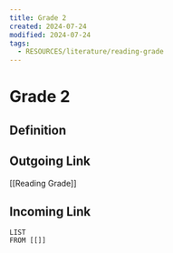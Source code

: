 ```yaml
---
title: Grade 2
created: 2024-07-24
modified: 2024-07-24
tags:
  - RESOURCES/literature/reading-grade
---
```

# Grade 2
## Definition

## Outgoing Link
[[Reading Grade]]
## Incoming Link
```dataview
LIST
FROM [[]]
```
